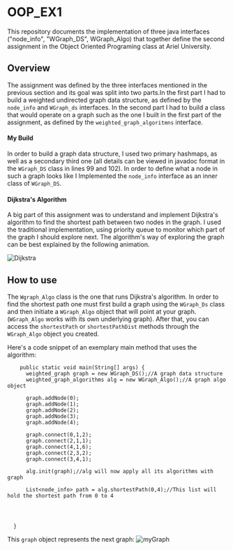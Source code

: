 # OOP_EX1

This repository documents the implementation of three java interfaces
 ("node_info", "WGraph_DS", WGraph_Algo) that together define the second assignment in the Object Oriented Programing 
 class at Ariel University.
 
## Overview 

The assignment was defined by the three interfaces mentioned in the previous section
 and its goal was split into two parts.In the first part I had to build a weighted undirected graph data structure, 
 as defined by the `node_info` and `WGraph_ds` interfaces. 
 In the second part I had to build a class that would operate on a graph such as the one I
 built in the first part of the assignment, as defined by the `weighted_graph_algoritmns`
 interface. 
 
 #### My Build
 
 In order to build a graph data structure, I used two primary hashmaps, as well as a 
 secondary third one (all details can be viewed in javadoc format in the `WGraph_DS` class
 in lines 99 and 102). In order to define what a node in such a graph looks like I Implemented 
 the `node_info` interface as an inner class of `WGraph_DS`.
 
 #### Dijkstra's Algorithm
 
 A big part of this assignment was to understand and implement Dijkstra's algorithm 
 to find the shortest path between two nodes in the graph. I used the traditional 
 implementation, using priority queue to monitor which part of the graph I should explore next. 
 The algorithm's way of exploring the graph can be best explained by the following animation. 
 
 ![Dijkstra](https://upload.wikimedia.org/wikipedia/commons/5/57/Dijkstra_Animation.gif)
 
 ## How to use
 
 The `Wgraph_Algo` class is the one that runs Dijkstra's algorithm. In order to find the shortest path
 one must first build a graph using the `WGraph_Ds` class and then initiate a `WGraph_Algo` 
 object that will point at your graph. (`WGraph_Algo` works with its own underlying graph).
 After that, you can access the `shortestPath` or `shortestPathDist` methods through the `WGraph_Algo`
 object you created. 
 
 Here's a code snippet of an exemplary main method that uses the algorithm:
 
  
        public static void main(String[] args) {
          weighted_graph graph = new WGraph_DS();//A graph data structure
          weighted_graph_algorithms alg = new WGraph_Algo();//A graph algo object
  
          graph.addNode(0);
          graph.addNode(1);
          graph.addNode(2);
          graph.addNode(3);
          graph.addNode(4);
  
          graph.connect(0,1,2);
          graph.connect(2,1,1);
          graph.connect(4,1,6);
          graph.connect(2,3,2);
          graph.connect(3,4,1);
  
          alg.init(graph);//alg will now apply all its algorithms with graph
  
          List<node_info> path = alg.shortestPath(0,4);//This list will hold the shortest path from 0 to 4
  
  
  
  
      }
  
  This `graph` object represents the next graph:
  ![myGraph](/Users/talzichlinsky/Downloads/IMG_3335603A2BE6-1.jpeg)
  
    
 
 
 
 